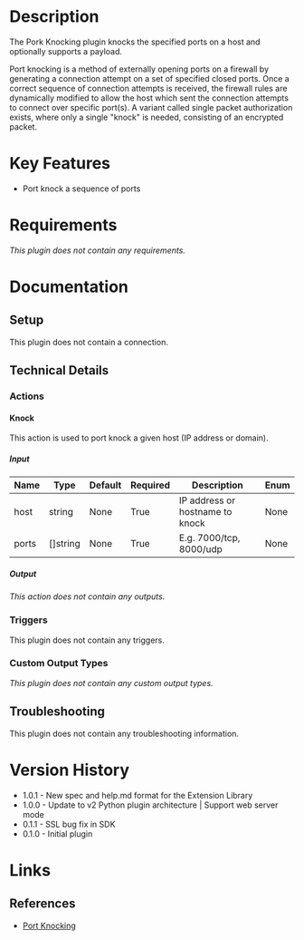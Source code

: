 # Description

The Pork Knocking plugin knocks the specified ports on a host and optionally supports a payload.

Port knocking is a method of externally opening ports on a firewall by generating a connection attempt on a set of 
specified closed ports. Once a correct sequence of connection attempts is received, the firewall rules are 
dynamically modified to allow the host which sent the connection attempts to connect over specific port(s). 
A variant called single packet authorization exists, where only a single "knock" is needed, consisting of an 
encrypted packet.

# Key Features

* Port knock a sequence of ports

# Requirements

_This plugin does not contain any requirements._

# Documentation

## Setup

This plugin does not contain a connection.

## Technical Details

### Actions

#### Knock

This action is used to port knock a given host (IP address or domain).

##### Input

|Name|Type|Default|Required|Description|Enum|
|----|----|-------|--------|-----------|----|
|host|string|None|True|IP address or hostname to knock|None|
|ports|[]string|None|True|E.g. 7000/tcp, 8000/udp|None|

##### Output

_This action does not contain any outputs._

### Triggers

This plugin does not contain any triggers.

### Custom Output Types

_This plugin does not contain any custom output types._

## Troubleshooting

This plugin does not contain any troubleshooting information.

# Version History

* 1.0.1 - New spec and help.md format for the Extension Library
* 1.0.0 - Update to v2 Python plugin architecture | Support web server mode
* 0.1.1 - SSL bug fix in SDK
* 0.1.0 - Initial plugin

# Links

## References

* [Port Knocking](https://en.wikipedia.org/wiki/Port_knocking)

